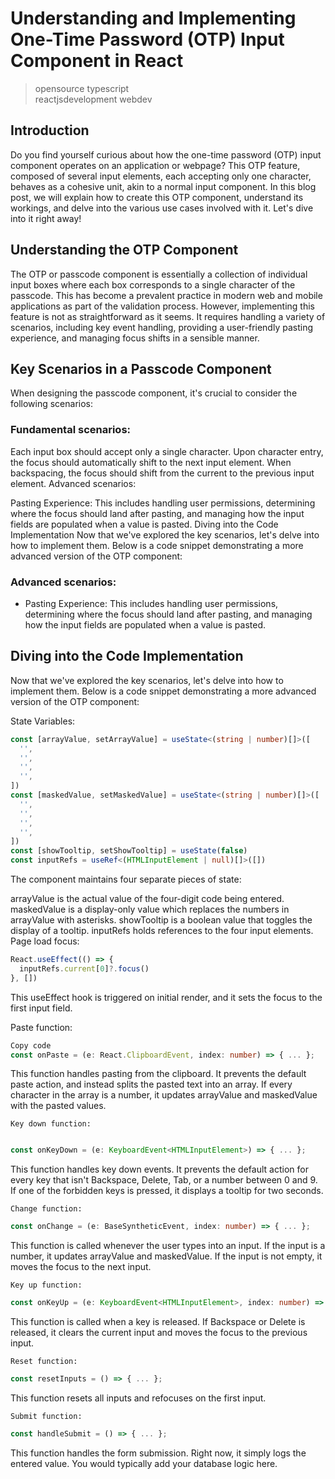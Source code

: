 # Understanding and Implementing One-Time Password (OTP) Input Component in React

> opensource
> typescript  
> reactjsdevelopment
> webdev

## Introduction

Do you find yourself curious about how the one-time password (OTP) input component operates on an application or webpage? This OTP feature, composed of several input elements, each accepting only one character, behaves as a cohesive unit, akin to a normal input component. In this blog post, we will explain how to create this OTP component, understand its workings, and delve into the various use cases involved with it. Let's dive into it right away!

## Understanding the OTP Component

The OTP or passcode component is essentially a collection of individual input boxes where each box corresponds to a single character of the passcode. This has become a prevalent practice in modern web and mobile applications as part of the validation process. However, implementing this feature is not as straightforward as it seems. It requires handling a variety of scenarios, including key event handling, providing a user-friendly pasting experience, and managing focus shifts in a sensible manner.

## Key Scenarios in a Passcode Component

When designing the passcode component, it's crucial to consider the following scenarios:

### Fundamental scenarios:

Each input box should accept only a single character.
Upon character entry, the focus should automatically shift to the next input element.
When backspacing, the focus should shift from the current to the previous input element.
Advanced scenarios:

Pasting Experience: This includes handling user permissions, determining where the focus should land after pasting, and managing how the input fields are populated when a value is pasted.
Diving into the Code Implementation
Now that we've explored the key scenarios, let's delve into how to implement them. Below is a code snippet demonstrating a more advanced version of the OTP component:

### Advanced scenarios:

- Pasting Experience: This includes handling user permissions, determining where the focus should land after pasting, and managing how the input fields are populated when a value is pasted.

## Diving into the Code Implementation

Now that we've explored the key scenarios, let's delve into how to implement them. Below is a code snippet demonstrating a more advanced version of the OTP component:

State Variables:

```ts
const [arrayValue, setArrayValue] = useState<(string | number)[]>([
  '',
  '',
  '',
  '',
])
const [maskedValue, setMaskedValue] = useState<(string | number)[]>([
  '',
  '',
  '',
  '',
])
const [showTooltip, setShowTooltip] = useState(false)
const inputRefs = useRef<(HTMLInputElement | null)[]>([])
```

The component maintains four separate pieces of state:

arrayValue is the actual value of the four-digit code being entered.
maskedValue is a display-only value which replaces the numbers in arrayValue with asterisks.
showTooltip is a boolean value that toggles the display of a tooltip.
inputRefs holds references to the four input elements.
Page load focus:

```ts
React.useEffect(() => {
  inputRefs.current[0]?.focus()
}, [])
```

This useEffect hook is triggered on initial render, and it sets the focus to the first input field.

Paste function:

```ts
Copy code
const onPaste = (e: React.ClipboardEvent, index: number) => { ... };
```

This function handles pasting from the clipboard. It prevents the default paste action, and instead splits the pasted text into an array. If every character in the array is a number, it updates arrayValue and maskedValue with the pasted values.

`Key down function:`

```ts

const onKeyDown = (e: KeyboardEvent<HTMLInputElement>) => { ... };
```

This function handles key down events. It prevents the default action for every key that isn't Backspace, Delete, Tab, or a number between 0 and 9. If one of the forbidden keys is pressed, it displays a tooltip for two seconds.

`Change function:`

```ts
const onChange = (e: BaseSyntheticEvent, index: number) => { ... };
```

This function is called whenever the user types into an input. If the input is a number, it updates arrayValue and maskedValue. If the input is not empty, it moves the focus to the next input.

`Key up function:`

```ts
const onKeyUp = (e: KeyboardEvent<HTMLInputElement>, index: number) => { ... };
```

This function is called when a key is released. If Backspace or Delete is released, it clears the current input and moves the focus to the previous input.

`Reset function:`

```ts
const resetInputs = () => { ... };
```

This function resets all inputs and refocuses on the first input.

`Submit function:`

```ts
const handleSubmit = () => { ... };
```

This function handles the form submission. Right now, it simply logs the entered value. You would typically add your database logic here.
